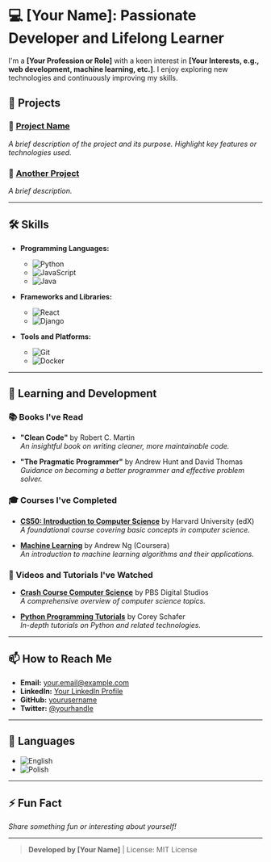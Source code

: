 # 💻 [Your Name]: Passionate Developer and Lifelong Learner

I'm a **[Your Profession or Role]** with a keen interest in **[Your Interests, e.g., web development, machine learning, etc.]**. I enjoy exploring new technologies and continuously improving my skills.

## 🔭 Projects

### 📁 [Project Name](#)
*A brief description of the project and its purpose. Highlight key features or technologies used.*

### 📁 [Another Project](#)
*A brief description.*

---

## 🛠️ Skills

- **Programming Languages:**
  - ![Python](https://img.shields.io/badge/-Python-3776AB?logo=python&logoColor=white&style=flat)
  - ![JavaScript](https://img.shields.io/badge/-JavaScript-F7DF1E?logo=javascript&logoColor=white&style=flat)
  - ![Java](https://img.shields.io/badge/-Java-007396?logo=java&logoColor=white&style=flat)

- **Frameworks and Libraries:**
  - ![React](https://img.shields.io/badge/-React-61DAFB?logo=react&logoColor=white&style=flat)
  - ![Django](https://img.shields.io/badge/-Django-092E20?logo=django&logoColor=white&style=flat)

- **Tools and Platforms:**
  - ![Git](https://img.shields.io/badge/-Git-F05032?logo=git&logoColor=white&style=flat)
  - ![Docker](https://img.shields.io/badge/-Docker-2496ED?logo=docker&logoColor=white&style=flat)

---

## 🌱 Learning and Development

### 📚 Books I've Read

- **"Clean Code"** by Robert C. Martin  
  *An insightful book on writing cleaner, more maintainable code.*

- **"The Pragmatic Programmer"** by Andrew Hunt and David Thomas  
  *Guidance on becoming a better programmer and effective problem solver.*

### 🎓 Courses I've Completed

- **[CS50: Introduction to Computer Science](https://www.edx.org/course/cs50s-introduction-to-computer-science)** by Harvard University (edX)  
  *A foundational course covering basic concepts in computer science.*

- **[Machine Learning](https://www.coursera.org/learn/machine-learning)** by Andrew Ng (Coursera)  
  *An introduction to machine learning algorithms and their applications.*

### 🎥 Videos and Tutorials I've Watched

- **[Crash Course Computer Science](https://www.youtube.com/playlist?list=PL8dPuuaLjXtPAJr1ysd5yGIyiSFuh0mIL)** by PBS Digital Studios  
  *A comprehensive overview of computer science topics.*

- **[Python Programming Tutorials](https://www.youtube.com/user/schafer5)** by Corey Schafer  
  *In-depth tutorials on Python and related technologies.*

---

## 📫 How to Reach Me

- **Email:** [your.email@example.com](mailto:your.email@example.com)
- **LinkedIn:** [Your LinkedIn Profile](https://www.linkedin.com/in/yourprofile)
- **GitHub:** [yourusername](https://github.com/yourusername)
- **Twitter:** [@yourhandle](https://twitter.com/yourhandle)

---

## 💬 Languages

- ![English](https://img.shields.io/badge/-English-007ACC?style=flat)
- ![Polish](https://img.shields.io/badge/-Polish-DC143C?style=flat)

---

## ⚡ Fun Fact

*Share something fun or interesting about yourself!*

---

> **Developed by [Your Name]** | License: MIT License
